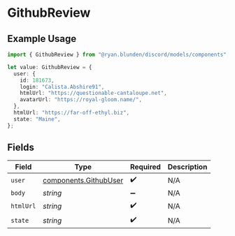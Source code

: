 # GithubReview

## Example Usage

```typescript
import { GithubReview } from "@ryan.blunden/discord/models/components";

let value: GithubReview = {
  user: {
    id: 181673,
    login: "Calista.Abshire91",
    htmlUrl: "https://questionable-cantaloupe.net",
    avatarUrl: "https://royal-gloom.name/",
  },
  htmlUrl: "https://far-off-ethyl.biz",
  state: "Maine",
};
```

## Fields

| Field                                                          | Type                                                           | Required                                                       | Description                                                    |
| -------------------------------------------------------------- | -------------------------------------------------------------- | -------------------------------------------------------------- | -------------------------------------------------------------- |
| `user`                                                         | [components.GithubUser](../../models/components/githubuser.md) | :heavy_check_mark:                                             | N/A                                                            |
| `body`                                                         | *string*                                                       | :heavy_minus_sign:                                             | N/A                                                            |
| `htmlUrl`                                                      | *string*                                                       | :heavy_check_mark:                                             | N/A                                                            |
| `state`                                                        | *string*                                                       | :heavy_check_mark:                                             | N/A                                                            |